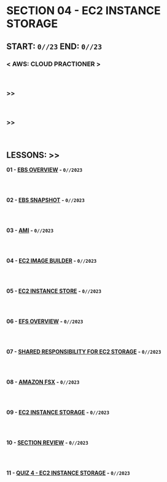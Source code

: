 # SECTION 04 - EC2 INSTANCE STORAGE

## **START: `0//23` END: `0//23`**

### < AWS: CLOUD PRACTIONER ><br>

<br>

### >>

<br>

### >>

<br>

## LESSONS: >>

**01 - [EBS OVERVIEW]() - `0//2023`**<br>
<br>

<br>

**02 - [EBS SNAPSHOT]() - `0//2023`**<br>
<br>

<br>

**03 - [AMI]() - `0//2023`**<br>
<br>

<br>

**04 - [EC2 IMAGE BUILDER]() - `0//2023`**<br>
<br>

<br>

**05 - [EC2 INSTANCE STORE]() - `0//2023`**<br>
<br>

<br>

**06 - [EFS OVERVIEW]() - `0//2023`**<br>
<br>

<br>

**07 - [SHARED RESPONSIBILITY FOR EC2 STORAGE]() - `0//2023`**<br>
<br>

<br>

**08 - [AMAZON FSX]() - `0//2023`**<br>
<br>

<br>

**09 - [EC2 INSTANCE STORAGE]() - `0//2023`**<br>
<br>

<br>

**10 - [SECTION REVIEW]() - `0//2023`**<br>
<br>

<br>

**11 - [QUIZ 4 - EC2 INSTANCE STORAGE]() - `0//2023`**<br>
<br>

<br>
